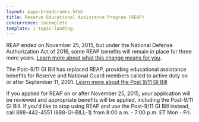 ```yaml
---
layout: page-breadcrumbs.html
title: Reserve Educational Assistance Program (REAP)
concurrence: incomplete
template: 1-topic-landing
---
```


<div class="va-introtext">

REAP ended on November 25, 2015, but under the National Defense Authorization Act of 2016, some REAP benefits will remain in place for three more years. [Learn more about what this change means for you](http://www.benefits.va.gov/gibill/reap.asp).

</div>

The Post-9/11 GI Bill has replaced REAP, providing educational assistance benefits for Reserve and National Guard members called to active duty on or after September 11, 2001. [Learn more about the Post 9/11 GI Bill](/education/gi-bill/post-9-11/)

If you applied for REAP on or after November 25, 2015, your application will be reviewed and appropriate benefits will be applied, including the Post-9/11 GI Bill. If you'd like to stop using REAP and use the Post-9/11 GI Bill instead, call <span class="tel">888-442-4551</span> (888-GI-BILL-1) from 8:00 a.m. - 7:00 p.m. ET Mon - Fri.

